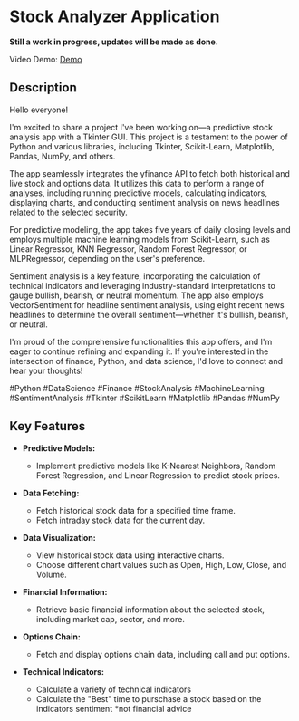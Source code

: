 # Stock Analyzer Application

**Still a work in progress, updates will be made as done.** 

Video Demo: [Demo](https://www.youtube.com/watch?v=94ulqcBaaxY)

## Description

Hello everyone!

I'm excited to share a project I've been working on—a predictive stock analysis app with a Tkinter GUI. This project is a testament to the power of Python and various libraries, including Tkinter, Scikit-Learn, Matplotlib, Pandas, NumPy, and others.

The app seamlessly integrates the yfinance API to fetch both historical and live stock and options data. It utilizes this data to perform a range of analyses, including running predictive models, calculating indicators, displaying charts, and conducting sentiment analysis on news headlines related to the selected security.

For predictive modeling, the app takes five years of daily closing levels and employs multiple machine learning models from Scikit-Learn, such as Linear Regressor, KNN Regressor, Random Forest Regressor, or MLPRegressor, depending on the user's preference.

Sentiment analysis is a key feature, incorporating the calculation of technical indicators and leveraging industry-standard interpretations to gauge bullish, bearish, or neutral momentum. The app also employs VectorSentiment for headline sentiment analysis, using eight recent news headlines to determine the overall sentiment—whether it's bullish, bearish, or neutral.

I'm proud of the comprehensive functionalities this app offers, and I'm eager to continue refining and expanding it. If you're interested in the intersection of finance, Python, and data science, I'd love to connect and hear your thoughts!

#Python #DataScience #Finance #StockAnalysis #MachineLearning #SentimentAnalysis #Tkinter #ScikitLearn #Matplotlib #Pandas #NumPy


## Key Features

- **Predictive Models:**
  - Implement predictive models like K-Nearest Neighbors, Random Forest Regression, and Linear Regression to predict stock prices.

- **Data Fetching:**

  - Fetch historical stock data for a specified time frame.
  - Fetch intraday stock data for the current day.

- **Data Visualization:**

  - View historical stock data using interactive charts.
  - Choose different chart values such as Open, High, Low, Close, and Volume.

- **Financial Information:**

  - Retrieve basic financial information about the selected stock, including market cap, sector, and more.

- **Options Chain:**

  - Fetch and display options chain data, including call and put options.

- **Technical Indicators:**

  - Calculate a variety of technical indicators 
  - Calculate the "Best" time to purschase a stock based on the indicators sentiment *not financial advice
